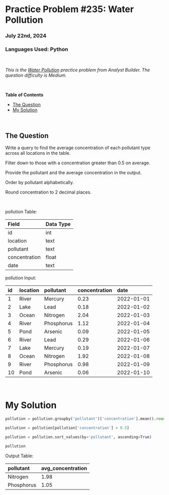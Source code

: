 # **Practice Problem #235: Water Pollution**
### July 22nd, 2024
### Languages Used: Python

<br>

*This is the [Water Pollution](https://www.analystbuilder.com/questions/water-pollution-CBPEI) practice problem from Analyst Builder. The question difficulty is Medium.*

<br>

**Table of Contents**

-   [The Question](#the-question)
-   [My Solution](#my-solution)
  
<br>

## The Question

Write a query to find the average concentration of each pollutant type across all locations in the table.

Filter down to those with a concentration greater than 0.5 on average.

Provide the pollutant and the average concentration in the output.

Order by pollutant alphabetically.

Round concentration to 2 decimal places.

<br>

pollution Table:

| Field         | Data Type |
| :------------ | :-------- |
| id            | int       |
| location      | text      |
| pollutant     | text      |
| concentration | float     |
| date          | text      |

pollution Input:

| id | location | pollutant  | concentration | date       |
| :- | :------- | :--------- | :------------ | :--------- |
| 1  | River    | Mercury    | 0.23          | 2022-01-01 |
| 2  | Lake     | Lead       | 0.18          | 2022-01-02 |
| 3  | Ocean    | Nitrogen   | 2.04          | 2022-01-03 |
| 4  | River    | Phosphorus | 1.12          | 2022-01-04 |
| 5  | Pond     | Arsenic    | 0.09          | 2022-01-05 |
| 6  | River    | Lead       | 0.29          | 2022-01-06 |
| 7  | Lake     | Mercury    | 0.19          | 2022-01-07 |
| 8  | Ocean    | Nitrogen   | 1.92          | 2022-01-08 |
| 9  | River    | Phosphorus | 0.98          | 2022-01-09 |
| 10 | Pond     | Arsenic    | 0.06          | 2022-01-10 |

<br>

# My Solution

``` Python
pollution = pollution.groupby('pollutant')['concentration'].mean().round(2).reset_index()

pollution = pollution[pollution['concentration'] > 0.5]

pollution = pollution.sort_values(by='pollutant', ascending=True)

pollution
```

Output Table:

| pollutant  | avg_concentration |
| :--------- | :---------------- |
| Nitrogen   | 1.98              |
| Phosphorus | 1.05              |
